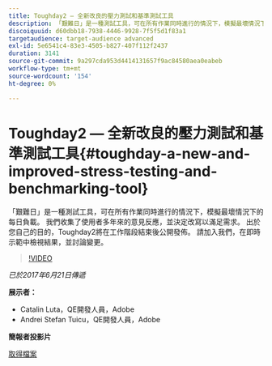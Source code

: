 ```yaml
---
title: Toughday2 — 全新改良的壓力測試和基準測試工具
description: 「艱難日」是一種測試工具，可在所有作業同時進行的情況下，模擬最壞情況下的每日負載。 我們收集了使用者多年來的意見反應，並決定改寫以滿足需求。
discoiquuid: d60dbb18-7938-4446-9928-7f5f5d1f83a1
targetaudience: target-audience advanced
exl-id: 5e6541c4-83e3-4505-b827-407f112f2437
duration: 3141
source-git-commit: 9a297cda953d4414131657f9ac84580aea0eabeb
workflow-type: tm+mt
source-wordcount: '154'
ht-degree: 0%

---
```


# Toughday2 — 全新改良的壓力測試和基準測試工具{#toughday-a-new-and-improved-stress-testing-and-benchmarking-tool}

「艱難日」是一種測試工具，可在所有作業同時進行的情況下，模擬最壞情況下的每日負載。 我們收集了使用者多年來的意見反應，並決定改寫以滿足需求。 出於您自己的目的，Toughday2將在工作階段結束後公開發佈。 請加入我們，在即時示範中檢視結果，並討論變更。

>[!VIDEO](https://video.tv.adobe.com/v/18935/?quality=9)

*已於2017年6月21日傳遞*

**展示者：**

* Catalin Luta，QE開發人員，Adobe
* Andrei Stefan Tuicu，QE開發人員，Adobe

**簡報者投影片**

[取得檔案](assets/aem-gems-toughday2.pdf)
<!--
[Get back to the Overview](https://helpx.adobe.com/tw/experience-manager/kt/eseminars/gems/aem-index.html)
-->

